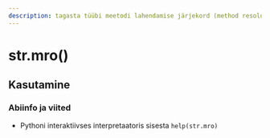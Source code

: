 ```yaml
---
description: tagasta tüübi meetodi lahendamise järjekord (method resolution order).
---
```


# str.mro\(\)

## Kasutamine

### Abiinfo ja viited

* Pythoni interaktiivses interpretaatoris sisesta `help(str.mro)`

